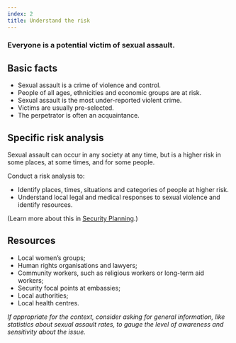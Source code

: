 ```yaml
---
index: 2
title: Understand the risk
---
```

### Everyone is a potential victim of sexual assault. 

## Basic facts

*	Sexual assault is a crime of violence and control. 
*  	People of all ages, ethnicities and economic groups are at risk.
* Sexual assault is the most under-reported violent crime.
*	Victims are usually pre-selected.
*  The perpetrator is often an acquaintance. 

## Specific risk analysis

Sexual assault can occur in any society at any time, but is a higher risk in some places, at some times, and for some people. 

Conduct a risk analysis to:

*	Identify places, times, situations and categories of people at higher risk. 
*	Understand local legal and medical responses to sexual violence and identify resources. 

(Learn more about this in [Security Planning](umbrella://lesson/security-planning).)

## Resources

*	Local women’s groups; 
*  	Human rights organisations and lawyers; 
*	Community workers, such as religious workers or long-term aid workers; 
*	Security focal points at embassies;
*	Local authorities; 
* 	Local health centres.

*If appropriate for the context, consider asking for general information, like statistics about sexual assault rates, to gauge the level of awareness and sensitivity about the issue.*